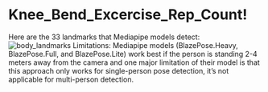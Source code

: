 # Knee_Bend_Excercise_Rep_Count!
Here are the 33 landmarks that Mediapipe models detect:
![body_landmarks](https://user-images.githubusercontent.com/89622996/157020209-41d55f1d-f115-4088-b145-add757b6d875.jpg)
Limitations:
Mediapipe models (BlazePose.Heavy, BlazePose.Full, and BlazePose.Lite) work best if the person is standing 2-4 meters away from the camera and one major limitation of their model is that this approach only works for single-person pose detection, it’s not applicable for multi-person detection.

